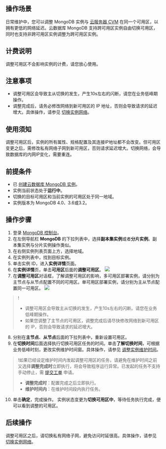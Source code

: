 ## 操作场景
日常维护中，您可以调整 MongoDB 实例与 [云服务器 CVM](https://cloud.tencent.com/document/product/213/2936) 在同一个可用区，以拥有更低的网络延迟。云数据库 MongoDB 支持跨可用区实例自由切换可用区，同时也支持非跨可用区实例调整为跨可用区实例。

## 计费说明
调整可用区不会影响实例的计费，请您放心使用。

## 注意事项
- 调整可用区会导致主从切换的发生，产生10s左右的闪断，请您在业务低峰期操作。
- 调整完成后，请务必修改网络到新可用区的 IP 地址，否则会导致请求的延迟增大。具体操作，请参见 [切换实例网络](https://cloud.tencent.com/document/product/240/53956)。

## 使用须知
调整可用区后，实例的所有属性、规格配置及其连接IP地址都不会改变。但可用区变更之后，需修改私有网络子网到新可用区，否则请求延迟增大。切换网络，会导致数据库的内网IP变化，需要重连。

## 前提条件
- 已 [创建云数据库 MongoDB 实例](https://cloud.tencent.com/document/product/240/3551)。
- 实例当前状态处于**运行中**。
- 切换的目标可用区和当前实例的可用区处于同一地域。
- 实例版本为 MongoDB 4.0、3.6或3.2。

## 操作步骤
1. 登录 [MongoDB 控制台](https://console.cloud.tencent.com/mongodb)。
2. 在左侧导航栏 **MongoDB** 的下拉列表中，选择**副本集实例**或者**分片实例**。副本集实例与分片实例操作类似。
3. 在右侧实例列表页面上方，选择地域。
4. 在实例列表中，找到目标实例。
5. 单击实例 ID，进入**实例详情**页面。
6. 在**实例详情**页，单击**可用区**后面的**调整可用区**。
![](https://qcloudimg.tencent-cloud.cn/raw/7c0fd3b1a3f95c9c8e3a3904ffd6aef9.png)
7. 在**调整可用区**对话框，了解调整可用区的影响，多可用区部署实例，请分别为主节点与从节点配置不同的可用区。单可用区部署实例，请分别为主从节点配置同一可用区。
![](https://qcloudimg.tencent-cloud.cn/raw/fdad66918a0308959229aab3854f0348.png)
> !
>-  调整可用区会导致主从切换的发生，产生10s左右的闪断。请您在业务低峰期操作。
>-  如果您调整了主节点的可用区，调整完成后请尽快修改网络到新可用区的 IP，否则会导致请求的延迟增大。
8. 分别在**主节点**、**从节点**后面的下拉列表中，重新设置可用区。
9. 在**切换时间**后面选择执行切换可用区任务的时间。单击**了解切换时间**，可根据业务低峰时刻，更改实例维护时间窗。具体操作，请参见 [调整实例维护时间](https://cloud.tencent.com/document/product/240/19910)。
> !如果已经设定维护时间内发起调整可用区的任务，请避免在维护时间之前又选择**调整完成时**立即执行，将会导致程序运行异常。已发起的任务不支持手动停止，需 [提交工单](https://console.cloud.tencent.com/workorder/category) 申请。
> - **调整完成时**：配置完成之后立即执行。
> - **维护时间内**：在维护时间段内执行任务。  
10. 单击**确定**，完成操作。
实例状态变更为**切换可用区中**，等待任务执行完成，便可以看到调整的可用区。

## 后续操作
调整可用区之后，请切换私有网络子网，避免访问时延很高。具体操作，请参见 [切换实例网络](https://cloud.tencent.com/document/product/240/53956)。

